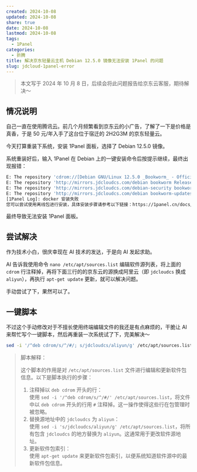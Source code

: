 ```yaml
---
created: 2024-10-08
updated: 2024-10-08
share: true
date: 2024-10-08
lastmod: 2024-10-08
tags:
  - 1Panel
categories:
  - 折腾
title: 解决京东轻量云主机 Debian 12.5.0 镜像无法安装 1Panel 的问题
slug: jdcloud-1panel-error
---
```

  
>本文写于 2024 年 10 月 8 日，后续会将此问题报告给京东云客服，期待解决～  
  
## 情况说明  
  
自己一直在使用腾讯云。前几个月频繁看到京东云的小广告，了解了一下是价格是真香，于是 50 元/年入手了这台位于宿迁的 2H2G3M 的京东轻量云。  
  
今天打算重装下系统，安装 1Panel 面板，选择了 Debian 12.5.0 镜像。  
  
系统重装好后，输入 1Panel 在 Debian 上的一键安装命令后按提示继续，最终出现报错：  
  
```bash  
E: The repository 'cdrom://[Debian GNU/Linux 12.5.0 _Bookworm_ - Official amd64 DVD Binary-1 with firmware 20240210-11:28] bookworm Release' does not have a Release file.  
E: The repository 'http://mirrors.jdcloudcs.com/debian bookworm Release' no longer has a Release file.  
E: The repository 'http://mirrors.jdcloudcs.com/debian-security bookworm-security Release' no longer has a Release file.  
E: The repository 'http://mirrors.jdcloudcs.com/debian bookworm-updates Release' no longer has a Release file.  
[1Panel Log]: docker 安装失败  
您可以尝试使用离线包进行安装，具体安装步骤请参考以下链接：https://1panel.cn/docs/installation/package_installation/   
```  
  
最终导致无法安装 1Panel 面板。  
  
## 尝试解决  
  
作为技术小白，很庆幸现在 AI 技术的发达，于是向 AI 发起求助。  
  
AI 告诉我使用命令 `nano /etc/apt/sources.list` 编辑软件源列表，将上面的 `cdrom` 行注释掉，再将下面三行的的京东云的源换成阿里云（即 `jdcloudcs` 换成 `aliyun`），再执行 `apt-get update` 更新，就可以解决问题。  
  
手动尝试了下，果然可以了。  
  
## 一键脚本  
  
不过这个手动修改对于不擅长使用终端编辑文件的我还是有点麻烦的，干脆让 AI 来帮忙写个一键脚本，然后再重装一次系统试了下，完美解决～  
  
```bash  
sed -i '/^deb cdrom/s/^/#/; s/jdcloudcs/aliyun/g' /etc/apt/sources.list && apt-get update  
```  
  
> 脚本解释：  
>   
> 这个脚本的作用是对 `/etc/apt/sources.list` 文件进行编辑和更新软件包信息。以下是脚本执行的步骤：  
>   
> 1. 注释掉以 `deb cdrom` 开头的行：  
>    使用 `sed -i '/^deb cdrom/s/^/#/' /etc/apt/sources.list`，将文件中以 `deb cdrom` 开头的行用 `#` 注释掉。这一操作使得这些行在包管理时被忽略。  
> 2. 替换源地址中的 `jdcloudcs` 为 `aliyun`：  
>    使用 `sed -i 's/jdcloudcs/aliyun/g' /etc/apt/sources.list`，将所有包含 `jdcloudcs` 的地方替换为 `aliyun`。这通常用于更改软件源地址。  
> 3. 更新软件包索引：  
>    使用 `apt-get update` 来更新软件包索引，以便系统知道软件源中的最新软件包信息。